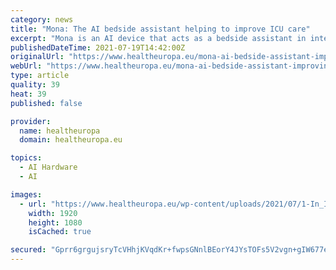 ```yaml
---
category: news
title: "Mona: The AI bedside assistant helping to improve ICU care"
excerpt: "Mona is an AI device that acts as a bedside assistant in intensive care units to help reduce administration and improve patient care."
publishedDateTime: 2021-07-19T14:42:00Z
originalUrl: "https://www.healtheuropa.eu/mona-ai-bedside-assistant-improving-icu-care/109968/"
webUrl: "https://www.healtheuropa.eu/mona-ai-bedside-assistant-improving-icu-care/109968/"
type: article
quality: 39
heat: 39
published: false

provider:
  name: healtheuropa
  domain: healtheuropa.eu

topics:
  - AI Hardware
  - AI

images:
  - url: "https://www.healtheuropa.eu/wp-content/uploads/2021/07/1-In_Idle.jpg"
    width: 1920
    height: 1080
    isCached: true

secured: "Gprr6grgujsryTcVHhjKVqdKr+fwpsGNnlBEorY4JYsTOFs5V2vgn+gIW677eGEm8qcIFwtZJOIrKtVx94yCK0qDiSk6S1JNODeAW19OXCaVj+9U2zWZdAuH/AX9T3Quiq/xYwT4h3hRDuCYRMqhrsRxrswtjktbfLPfU0nnROO6aShJ9Ndk5rPiBILHLFIMCi+0fhXLHDiF/NuiUw4SHCfg9+DrpSINEAD73UrG+FCHgSlt/zDXgZLF7cTCtIf2QJPh5qXTyRAnbcEc9NGJI488esd+QwnfFgDm8wXVF6bLeHC5A0m4vpnHxmLDVcfbACV1deFOKS5iueAaHKerqTuk6tAe+FGTv/M+tlRk0+s=;fbFn4Hj52L/YNGfJJpMCiw=="
---
```


